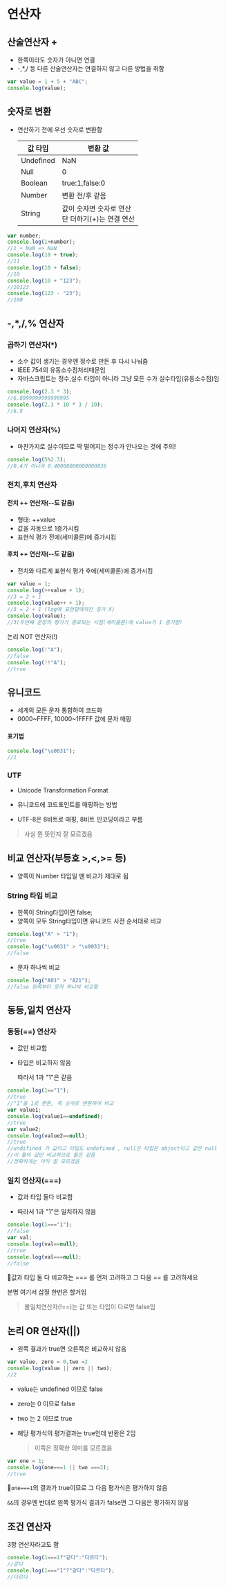 # 연산자

## 산술연산자 + 

* 한쪽이라도 숫자가 아니면 연결
* -,*,/ 등 다른 산술연산자는 연결하지 않고 다른 방법을 취함

```javascript
var value = 1 + 5 + "ABC";
console.log(value);
```

## 숫자로 변환

* 연산하기 전에 우선 숫자로 변환함

  | 값 타입   | 변환 값                                               |
  | --------- | ----------------------------------------------------- |
  | Undefined | NaN                                                   |
  | Null      | 0                                                     |
  | Boolean   | true:1,false:0                                        |
  | Number    | 변환 전/후 같음                                       |
  | String    | 값이 숫자면 숫자로 연산<br />단 더하기(+)는 연결 연산 |

```javascript
var number;
console.log(1+number);
//1 + NaN => NaN
console.log(10 + true);
//11
console.log(10 + false);
//10
console.log(10 + "123");
//10123
console.log(123 - "23");
//100
```

## -,*,/,% 연산자

### 곱하기 연산자(*)

* 소수 값이 생기는 경우엔 정수로 만든 후 다시 나눠줌
* IEEE 754의 유동소수점처리때문임
* 자바스크립트는 정수,실수 타입이 아니라 그냥 모든 수가 실수타입(유동소수점)임

```javascript
console.log(2.3 * 3);
//6.8999999999999995
console.log(2.3 * 10 * 3 / 10);
//6.9
```

### 나머지 연산자(%)

* 마찬가지로 실수이므로 딱 떨어지는 정수가 안나오는 것에 주의!

```javascript
console.log(5%2.3);
//0.4가 아니라 0.40000000000000036

```

### 전치,후치 연산자

#### 전치 ++ 연산자(--도 같음)

* 형태: ++value
* 값을 자동으로 1증가시킴
* 표현식 평가 전에(세미콜론)에 증가시킴

#### 후치 ++ 연산자(--도 같음)

* 전치와 다르게 표현식 평가 후에(세미콜론)에 증가시킴

```javascript
var value = 1;
console.log(++value + 1);
//3 = 2 + 1
console.log(value++ + 1);
//3 = 2 + 1 (log에 표현할떄까진 증가 X)
console.log(value);
//3(두번쨰 문장의 평가가 종료되는 시점(세미콜론)에 value가 1 증가함)
```

논리 NOT 연산자(!)

```javascript
console.log(!"A");
//false
console.log(!!"A");
//true
```

## 유니코드

* 세계의 모든 문자 통합하여 코드화
* 0000~FFFF, 10000~1FFFF 값에 문자 매핑

#### 표기법

```javascript
console.log("\u0031");
//1
```

### UTF

* Unicode Transformation Format

* 유니코드에 코드포인트를 매핑하는 방법
* UTF-8은 8비트로 매핑, 8비트 인코딩이라고 부름

> 사실 뭔 뜻인지 잘 모르겠음

## 비교 연산자(부등호 >,<,>= 등)

* 양쪽이 Number 타입일 땐 비교가 제대로 됨

### String 타입 비교

* 한쪽이 String타입이면 false;
* 양쪽이 모두 String타입이면 유니코드 사전 순서대로 비교

```javascript
console.log("A" > "1");
//true
console.log("\u0031" > "\u0033");
//false
```

* 문자 하나씩 비교

```javascript
console.log("A01" > "A21");
//false 왼쪽부터 문자 하나씩 비교함
```

## 동등,일치 연산자

### 동등(==) 연산자

* 값만 비교함

* 타입은 비교하지 않음

  따라서 1과 "1"은 같음

```javascript
console.log(1=="1");
//true 
//"1"을 1로 변환, 즉 숫자로 변환하여 비교
var value1;
console.log(value1==undefined);
//true
var value2;
console.log(value2==null);
//true
//undifined 가 값이고 타입도 undefined , null은 타입은 object이고 값은 null
//이 둘의 값만 비교하므로 둘은 같음
//정확하게는 아직 잘 모르겠음
```

### 일치 연산자(===)

* 값과 타입 둘다 비교함

* 따라서 1과 "1"은 일치하지 않음

```javascript
console.log(1==="1");
//false
var val;
console.log(val==null);
//true
console.log(val===null);
//false
```

📌값과 타입 둘 다 비교하는 === 를 먼저 고려하고 그 다음 == 를 고려하세요

분명 여기서 삽질 한번은 할거임

> 불일치연산자(!==)는 값 또는 타입이 다르면 false임

## 논리 OR  연산자(||)

* 왼쪽 결과가 true면 오른쪽은 비교하지 않음

```javascript
var value, zero = 0,two =2
console.log(value || zero || two);
//2
```

* value는 undefined 이므로 false

* zero는 0 이므로 false

* two 는 2 이므로 true

* 해당 평가식의 평가결과는 true인데 반환은 2임

  > 이쪽은 정확한 의미를 모르겠음

```javascript
var one = 1;
console.log(one===1 || two ===2);
//true
```

📌`one===1`의 결과가 true이므로 그 다음 평가식은 평가하지 않음

`&&`의 경우엔 반대로 왼쪽 평가식 결과가 false면 그 다음은 평가하지 않음

## 조건 연산자

3항 연산자라고도 함

```javascript
console.log(1===1?"같다":"다르다");
//같다
console.log(1==="1"?"같다":"다르다");      
//다르다
```

